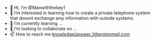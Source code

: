 - 👋 Hi, I’m @Manwiththekey1
- 👀 I’m interested in learning how to create a private telephone system that doesnt exchange amy information with outside systems.
- 🌱 I’m currently learning ...
- 💞️ I’m looking to collaborate on ...
- 📫 How to reach me knowledgeizpower_1@protonmail.com

<!---
Manwiththekey1/Manwiththekey1 is a ✨ special ✨ repository because its `README.md` (this file) appears on your GitHub profile.
You can click the Preview link to take a look at your changes.
--->
